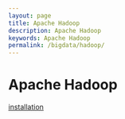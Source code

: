 ```yaml
---
layout: page
title: Apache Hadoop
description: Apache Hadoop
keywords: Apache Hadoop
permalink: /bigdata/hadoop/
---
```


# Apache Hadoop

<a href="/bigdata/hadoop/setup/">installation</a>
